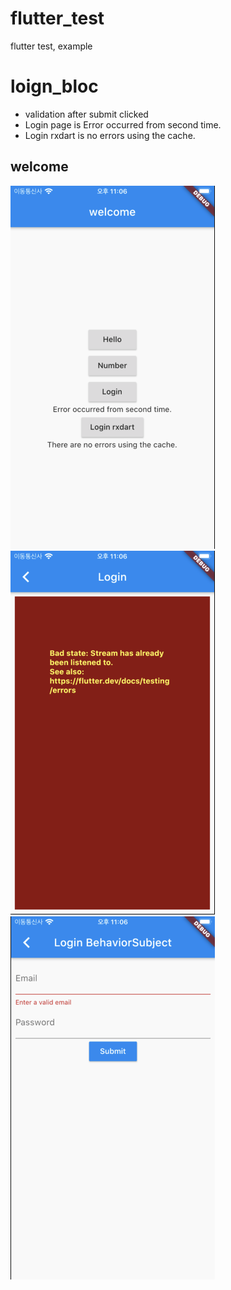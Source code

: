 # flutter_test
 flutter test, example

# loign_bloc
- validation after submit clicked
- Login page is Error occurred from second time.
- Login rxdart is no errors using the cache.

## welcome
![login_bloc_welcome](./login_bloc_welcome.png)
![login_bloc_login](./login_bloc_login.png)
![login_bloc_login_rxdart](./login_bloc_login_rxdart.png)